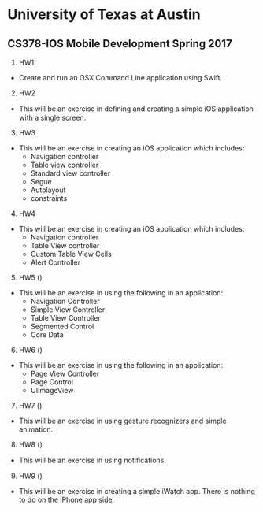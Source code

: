 # University of Texas at Austin
## CS378-IOS Mobile Development Spring 2017

1. HW1
* Create and run an OSX Command Line application using Swift.

2. HW2
* This will be an exercise in deﬁning and creating a simple iOS application with a single screen.

3. HW3
* This will be an exercise in creating an iOS application which includes:
  * Navigation controller
  * Table view controller
  * Standard view controller
  * Segue
  * Autolayout
  * constraints

4. HW4
* This will be an exercise in creating an iOS application which includes:
  * Navigation controller
  * Table View controller
  * Custom Table View Cells
  * Alert Controller

5. HW5 ()
* This will be an exercise in using the following in an application:
  * Navigation Controller
  * Simple View Controller
  * Table View Controller
  * Segmented Control
  * Core Data
  
6. HW6 ()
 * This will be an exercise in using the following in an application:
   * Page View Controller
   * Page Control
   * UIImageView
   
7. HW7 ()
 * This will be an exercise in using gesture recognizers and simple animation.
 
8. HW8 ()
 * This will be an exercise in using notiﬁcations.
 
9. HW9 ()
 * This will be an exercise in creating a simple iWatch app. There is nothing to do on the iPhone app side.

